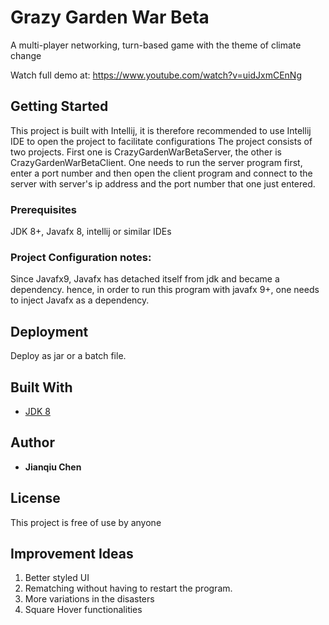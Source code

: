 # Grazy Garden War Beta

A multi-player networking, turn-based game with the theme of climate change

Watch full demo at: https://www.youtube.com/watch?v=uidJxmCEnNg

## Getting Started
This project is built with Intellij, it is therefore recommended to 
use Intellij IDE to open the project to facilitate configurations
The project consists of two projects. First one is CrazyGardenWarBetaServer,
the other is CrazyGardenWarBetaClient. One needs to run the server program first,
enter a port number and then open the client program and connect to the server
with server's ip address and the port number that one just entered.

### Prerequisites

JDK 8+, Javafx 8, intellij or similar IDEs

### Project Configuration notes: 

Since Javafx9, Javafx has detached itself from jdk and became a dependency. 
hence, in order to run this program with javafx 9+, one needs to inject 
Javafx as a dependency.

## Deployment
Deploy as jar or a batch file. 
## Built With

* [JDK 8](https://www.oracle.com/java/technologies/javase-downloads.html)
  
## Author

* **Jianqiu Chen**

## License
This project is free of use by anyone

## Improvement Ideas
1. Better styled UI
2. Rematching without having to restart the program.
3. More variations in the disasters
4. Square Hover functionalities

